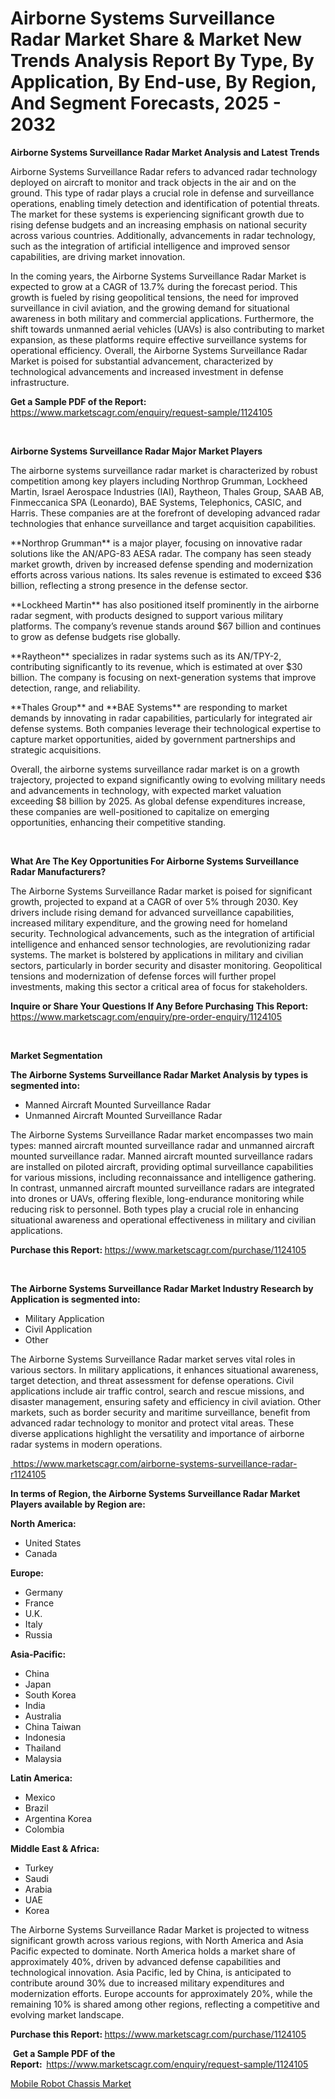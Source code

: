 <p><h1>Airborne Systems Surveillance Radar Market Share & Market New Trends Analysis Report By Type, By Application, By End-use, By Region, And Segment Forecasts, 2025 - 2032</h1></p><p><strong>Airborne Systems Surveillance Radar Market Analysis and Latest Trends</strong></p>
<p><p>Airborne Systems Surveillance Radar refers to advanced radar technology deployed on aircraft to monitor and track objects in the air and on the ground. This type of radar plays a crucial role in defense and surveillance operations, enabling timely detection and identification of potential threats. The market for these systems is experiencing significant growth due to rising defense budgets and an increasing emphasis on national security across various countries. Additionally, advancements in radar technology, such as the integration of artificial intelligence and improved sensor capabilities, are driving market innovation.</p><p>In the coming years, the Airborne Systems Surveillance Radar Market is expected to grow at a CAGR of 13.7% during the forecast period. This growth is fueled by rising geopolitical tensions, the need for improved surveillance in civil aviation, and the growing demand for situational awareness in both military and commercial applications. Furthermore, the shift towards unmanned aerial vehicles (UAVs) is also contributing to market expansion, as these platforms require effective surveillance systems for operational efficiency. Overall, the Airborne Systems Surveillance Radar Market is poised for substantial advancement, characterized by technological advancements and increased investment in defense infrastructure.</p></p>
<p><strong>Get a Sample PDF of the Report:&nbsp;</strong> <a href="https://www.marketscagr.com/enquiry/request-sample/1124105?utm_campaign=2010&utm_medium=2&utm_source=Github&utm_content=ia&utm_term=11042025&utm_id=airborne-systems-surveillance-radar">https://www.marketscagr.com/enquiry/request-sample/1124105</a></p>
<p>&nbsp;</p>
<p><strong>Airborne Systems Surveillance Radar Major Market Players</strong></p>
<p><p>The airborne systems surveillance radar market is characterized by robust competition among key players including Northrop Grumman, Lockheed Martin, Israel Aerospace Industries (IAI), Raytheon, Thales Group, SAAB AB, Finmeccanica SPA (Leonardo), BAE Systems, Telephonics, CASIC, and Harris. These companies are at the forefront of developing advanced radar technologies that enhance surveillance and target acquisition capabilities.</p><p>**Northrop Grumman** is a major player, focusing on innovative radar solutions like the AN/APG-83 AESA radar. The company has seen steady market growth, driven by increased defense spending and modernization efforts across various nations. Its sales revenue is estimated to exceed $36 billion, reflecting a strong presence in the defense sector.</p><p>**Lockheed Martin** has also positioned itself prominently in the airborne radar segment, with products designed to support various military platforms. The company’s revenue stands around $67 billion and continues to grow as defense budgets rise globally.</p><p>**Raytheon** specializes in radar systems such as its AN/TPY-2, contributing significantly to its revenue, which is estimated at over $30 billion. The company is focusing on next-generation systems that improve detection, range, and reliability.</p><p>**Thales Group** and **BAE Systems** are responding to market demands by innovating in radar capabilities, particularly for integrated air defense systems. Both companies leverage their technological expertise to capture market opportunities, aided by government partnerships and strategic acquisitions.</p><p>Overall, the airborne systems surveillance radar market is on a growth trajectory, projected to expand significantly owing to evolving military needs and advancements in technology, with expected market valuation exceeding $8 billion by 2025. As global defense expenditures increase, these companies are well-positioned to capitalize on emerging opportunities, enhancing their competitive standing.</p></p>
<p>&nbsp;</p>
<p><strong>What Are The Key Opportunities For Airborne Systems Surveillance Radar Manufacturers?</strong></p>
<p><p>The Airborne Systems Surveillance Radar market is poised for significant growth, projected to expand at a CAGR of over 5% through 2030. Key drivers include rising demand for advanced surveillance capabilities, increased military expenditure, and the growing need for homeland security. Technological advancements, such as the integration of artificial intelligence and enhanced sensor technologies, are revolutionizing radar systems. The market is bolstered by applications in military and civilian sectors, particularly in border security and disaster monitoring. Geopolitical tensions and modernization of defense forces will further propel investments, making this sector a critical area of focus for stakeholders.</p></p>
<p><strong>Inquire or Share Your Questions If Any Before Purchasing This Report:</strong> <a href="https://www.marketscagr.com/enquiry/pre-order-enquiry/1124105?utm_campaign=2010&utm_medium=2&utm_source=Github&utm_content=ia&utm_term=11042025&utm_id=airborne-systems-surveillance-radar">https://www.marketscagr.com/enquiry/pre-order-enquiry/1124105</a></p>
<p>&nbsp;</p>
<p><strong>Market Segmentation</strong></p>
<p><strong>The Airborne Systems Surveillance Radar Market Analysis by types is segmented into:</strong></p>
<p><ul><li>Manned Aircraft Mounted Surveillance Radar</li><li>Unmanned Aircraft Mounted Surveillance Radar</li></ul></p>
<p><p>The Airborne Systems Surveillance Radar market encompasses two main types: manned aircraft mounted surveillance radar and unmanned aircraft mounted surveillance radar. Manned aircraft mounted surveillance radars are installed on piloted aircraft, providing optimal surveillance capabilities for various missions, including reconnaissance and intelligence gathering. In contrast, unmanned aircraft mounted surveillance radars are integrated into drones or UAVs, offering flexible, long-endurance monitoring while reducing risk to personnel. Both types play a crucial role in enhancing situational awareness and operational effectiveness in military and civilian applications.</p></p>
<p><strong>Purchase this Report:&nbsp;</strong><a href="https://www.marketscagr.com/purchase/1124105?utm_campaign=2010&utm_medium=2&utm_source=Github&utm_content=ia&utm_term=11042025&utm_id=airborne-systems-surveillance-radar">https://www.marketscagr.com/purchase/1124105</a></p>
<p>&nbsp;</p>
<p><strong>The Airborne Systems Surveillance Radar Market Industry Research by Application is segmented into:</strong></p>
<p><ul><li>Military Application</li><li>Civil Application</li><li>Other</li></ul></p>
<p><p>The Airborne Systems Surveillance Radar market serves vital roles in various sectors. In military applications, it enhances situational awareness, target detection, and threat assessment for defense operations. Civil applications include air traffic control, search and rescue missions, and disaster management, ensuring safety and efficiency in civil aviation. Other markets, such as border security and maritime surveillance, benefit from advanced radar technology to monitor and protect vital areas. These diverse applications highlight the versatility and importance of airborne radar systems in modern operations.</p></p>
<p><a href="https://www.marketscagr.com/airborne-systems-surveillance-radar-r1124105?utm_campaign=2010&utm_medium=2&utm_source=Github&utm_content=ia&utm_term=11042025&utm_id=airborne-systems-surveillance-radar">&nbsp;https://www.marketscagr.com/airborne-systems-surveillance-radar-r1124105</a></p>
<p><strong>In terms of Region, the Airborne Systems Surveillance Radar Market Players available by Region are:</strong></p>
<p>
    <p> <strong> North America: </strong>
        <ul>
            <li>United States</li>
            <li>Canada</li>
        </ul>
        </p> 
    <p> <strong> Europe: </strong>
        <ul>
            <li>Germany</li>
            <li>France</li>
            <li>U.K.</li>
            <li>Italy</li>
            <li>Russia</li>
        </ul>
        </p> 
    <p> <strong> Asia-Pacific: </strong>
        <ul>
            <li>China</li>
            <li>Japan</li>
            <li>South Korea</li>
            <li>India</li>
            <li>Australia</li>
            <li>China Taiwan</li>
            <li>Indonesia</li>
            <li>Thailand</li>
            <li>Malaysia</li>
        </ul>
        </p> 
    <p> <strong> Latin America: </strong>
        <ul>
            <li>Mexico</li>
            <li>Brazil</li>
            <li>Argentina Korea</li>
            <li>Colombia</li>
        </ul>
        </p> 
    <p> <strong> Middle East & Africa: </strong>
        <ul>
            <li>Turkey</li>
            <li>Saudi</li>
            <li>Arabia</li>
            <li>UAE</li>
            <li>Korea</li>
        </ul>
    </p>
    </p>
<p><p>The Airborne Systems Surveillance Radar Market is projected to witness significant growth across various regions, with North America and Asia Pacific expected to dominate. North America holds a market share of approximately 40%, driven by advanced defense capabilities and technological innovation. Asia Pacific, led by China, is anticipated to contribute around 30% due to increased military expenditures and modernization efforts. Europe accounts for approximately 20%, while the remaining 10% is shared among other regions, reflecting a competitive and evolving market landscape.</p></p>
<p><strong>Purchase this Report: </strong><a href="https://www.marketscagr.com/purchase/1124105?utm_campaign=2010&utm_medium=2&utm_source=Github&utm_content=ia&utm_term=11042025&utm_id=airborne-systems-surveillance-radar">https://www.marketscagr.com/purchase/1124105</a></p>
<p>&nbsp;<strong>Get a Sample PDF of the Report:&nbsp;&nbsp;</strong><a href="https://www.marketscagr.com/enquiry/request-sample/1124105?utm_campaign=2010&utm_medium=2&utm_source=Github&utm_content=ia&utm_term=11042025&utm_id=airborne-systems-surveillance-radar">https://www.marketscagr.com/enquiry/request-sample/1124105</a></p>
<p><strong></strong></p>
<p><p><a href="https://github.com/bedelibekwe58/Market-Research-Report-List-1/blob/main/mobile-robot-chassis-market.md?utm_campaign=2010&utm_medium=2&utm_source=Github&utm_content=ia&utm_term=11042025&utm_id=airborne-systems-surveillance-radar">Mobile Robot Chassis Market</a></p></p>